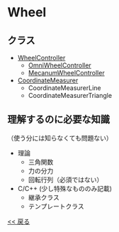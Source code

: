 # Wheel

## クラス
- [WheelController](wheel_controller/README.md)
  - [OmniWheelController](wheel_controller/README.md/#OmniWheelController)
  - [MecanumWheelController](wheel_controller/README.md/#MecanumWheelController)
- [CoordinateMeasurer](coordinate_measurer/README.md)
  - CoordinateMeasurerLine
  - CoordinateMeasurerTriangle

## 理解するのに必要な知識
（使う分には知らなくても問題ない）
- 理論
  - 三角関数
  - 力の分力
  - 回転行列（必須ではない）
- C/C++ (少し特殊なもののみ記載)
  - 継承クラス
  - テンプレートクラス

[<< 戻る](../README.md)